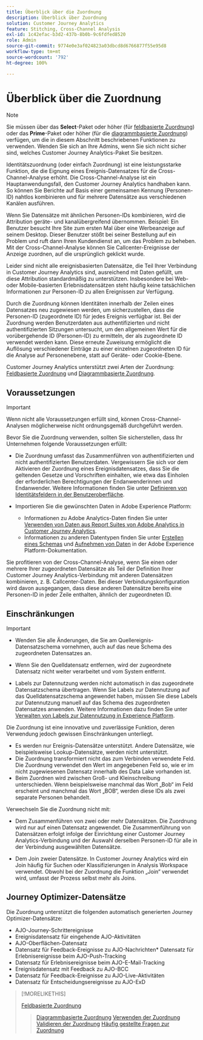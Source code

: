 ```yaml
---
title: Überblick über die Zuordnung
description: Überblick über Zuordnung
solution: Customer Journey Analytics
feature: Stitching, Cross-Channel Analysis
exl-id: 1c42efac-b3d2-437b-8b0b-9c6fdfed8520
role: Admin
source-git-commit: 9774e0e3af024823a03dbcd8d6766877f55e95d8
workflow-type: tm+mt
source-wordcount: '792'
ht-degree: 100%

---
```


# Überblick über die Zuordnung

>[!NOTE]
>
>Sie müssen über das **Select**-Paket oder höher (für [feldbasierte Zuordnung](fbs.md)) oder das **Prime**-Paket oder höher (für die [diagrammbasierte Zuordnung](gbs.md)) verfügen, um die in diesem Abschnitt beschriebenen Funktionen zu verwenden. Wenden Sie sich an Ihre Admins, wenn Sie sich nicht sicher sind, welches Customer Journey Analytics-Paket Sie besitzen.

Identitätszuordnung (oder einfach Zuordnung) ist eine leistungsstarke Funktion, die die Eignung eines Ereignis-Datensatzes für die Cross-Channel-Analyse erhöht. Die Cross-Channel-Analyse ist ein Hauptanwendungsfall, den Customer Journey Analytics handhaben kann. So können Sie Berichte auf Basis einer gemeinsamen Kennung (Personen-ID) nahtlos kombinieren und für mehrere Datensätze aus verschiedenen Kanälen ausführen.

Wenn Sie Datensätze mit ähnlichen Personen-IDs kombinieren, wird die Attribution geräte- und kanalübergreifend übernommen. Beispiel: Ein Benutzer besucht Ihre Site zum ersten Mal über eine Werbeanzeige auf seinem Desktop. Dieser Benutzer stößt bei seiner Bestellung auf ein Problem und ruft dann Ihren Kundendienst an, um das Problem zu beheben. Mit der Cross-Channel-Analyse können Sie Callcenter-Ereignisse der Anzeige zuordnen, auf die ursprünglich geklickt wurde.

Leider sind nicht alle ereignisbasierten Datensätze, die Teil Ihrer Verbindung in Customer Journey Analytics sind, ausreichend mit Daten gefüllt, um diese Attribution standardmäßig zu unterstützen. Insbesondere bei Web- oder Mobile-basierten Erlebnisdatensätzen steht häufig keine tatsächlichen Informationen zur Personen-ID zu allen Ereignissen zur Verfügung.

Durch die Zuordnung können Identitäten innerhalb der Zeilen eines Datensatzes neu zugewiesen werden, um sicherzustellen, dass die Personen-ID (zugeordnete ID) für jedes Ereignis verfügbar ist. Bei der Zuordnung werden Benutzerdaten aus authentifizierten und nicht authentifizierten Sitzungen untersucht, um den allgemeinen Wert für die vorübergehende ID (Personen-ID) zu ermitteln, der als zugeordnete ID verwendet werden kann. Diese erneute Zuweisung ermöglicht die Auflösung verschiedener Einträge zu einer einzelnen zugeordneten ID für die Analyse auf Personenebene, statt auf Geräte- oder Cookie-Ebene.

Customer Journey Analytics unterstützt zwei Arten der Zuordnung: [Feldbasierte Zuordnung](fbs.md) und [Diagrammbasierte Zuordnung](gbs.md).

## Voraussetzungen

>[!IMPORTANT]
>
>Wenn nicht alle Voraussetzungen erfüllt sind, können Cross-Channel-Analysen möglicherweise nicht ordnungsgemäß durchgeführt werden.

Bevor Sie die Zuordnung verwenden, sollten Sie sicherstellen, dass Ihr Unternehmen folgende Voraussetzungen erfüllt:

- Die Zuordnung umfasst das Zusammenführen von authentifizierten und nicht authentifizierten Benutzerdaten. Vergewissern Sie sich vor dem Aktivieren der Zuordnung eines Ereignisdatensatzes, dass Sie die geltenden Gesetze und Vorschriften einhalten, wie etwa das Einholen der erforderlichen Berechtigungen der Endanwenderinnen und Endanwender. Weitere Informationen finden Sie unter [Definieren von Identitätsfeldern in der Benutzeroberfläche](https://experienceleague.adobe.com/de/docs/experience-platform/xdm/ui/fields/identity).

- Importieren Sie die gewünschten Daten in Adobe Experience Platform:

   - Informationen zu Adobe Analytics-Daten finden Sie unter [Verwenden von Daten aus Report Suites von Adobe Analytics in Customer Journey Analytics](/help/getting-started/aa-vs-cja/aa-data-in-cja.md). 
   - Informationen zu anderen Datentypen finden Sie unter [Erstellen eines Schemas](https://experienceleague.adobe.com/de/docs/experience-platform/xdm/tutorials/create-schema-ui) und [Aufnehmen von Daten](https://experienceleague.adobe.com/de/docs/experience-platform/ingestion/home) in der Adobe Experience Platform-Dokumentation.

Sie profitieren von der Cross-Channel-Analyse, wenn Sie einen oder mehrere Ihrer zugeordneten Datensätze als Teil der Definition Ihrer Customer Journey Analytics-Verbindung mit anderen Datensätzen kombinieren, z. B. Callcenter-Daten. Bei dieser Verbindungskonfiguration wird davon ausgegangen, dass diese anderen Datensätze bereits eine Personen-ID in jeder Zeile enthalten, ähnlich der zugeordneten ID.


## Einschränkungen

>[!IMPORTANT]
>
>
>- Wenden Sie alle Änderungen, die Sie am Quellereignis-Datensatzschema vornehmen, auch auf das neue Schema des zugeordneten Datensatzes an.
>
>- Wenn Sie den Quelldatensatz entfernen, wird der zugeordnete Datensatz nicht weiter verarbeitet und vom System entfernt.
>
>- Labels zur Datennutzung werden nicht automatisch in das zugeordnete Datensatzschema übertragen. Wenn Sie Labels zur Datennutzung auf das Quelldatensatzschema angewendet haben, müssen Sie diese Labels zur Datennutzung manuell auf das Schema des zugeordneten Datensatzes anwenden. Weitere Informationen dazu finden Sie unter [Verwalten von Labels zur Datennutzung in Experience Platform](https://experienceleague.adobe.com/de/docs/experience-platform/data-governance/labels/overview).

Die Zuordnung ist eine innovative und zuverlässige Funktion, deren Verwendung jedoch gewissen Einschränkungen unterliegt.

- Es werden nur Ereignis-Datensätze unterstützt. Andere Datensätze, wie beispielsweise Lookup-Datensätze, werden nicht unterstützt.
- Die Zuordnung transformiert nicht das zum Verbinden verwendete Feld. Die Zuordnung verwendet den Wert im angegebenen Feld so, wie er im nicht zugewiesenen Datensatz innerhalb des Data Lake vorhanden ist. 
- Beim Zuordnen wird zwischen Groß- und Kleinschreibung unterschieden. Wenn beispielsweise manchmal das Wort „Bob“ im Feld erscheint und manchmal das Wort „BOB“, werden diese IDs als zwei separate Personen behandelt.

Verwechseln Sie die Zuordnung nicht mit:

- Dem Zusammenführen von zwei oder mehr Datensätzen. Die Zuordnung wird nur auf einen Datensatz angewendet. Die Zusammenführung von Datensätzen erfolgt infolge der Einrichtung einer Customer Journey Analytics-Verbindung und der Auswahl derselben Personen-ID für alle in der Verbindung ausgewählten Datensätze.

- Dem Join zweier Datensätze. In Customer Journey Analytics wird ein Join häufig für Suchen oder Klassifizierungen in Analysis Workspace verwendet. Obwohl bei der Zuordnung die Funktion „Join“ verwendet wird, umfasst der Prozess selbst mehr als Joins.


## Journey Optimizer-Datensätze

Die Zuordnung unterstützt die folgenden automatisch generierten Journey Optimizer-Datensätze:

- AJO-Journey-Schrittereignisse
- Ereignisdatensatz für eingehende AJO-Aktivitäten
- AJO-Oberflächen-Datensatz
- Datensatz für Feedback-Ereignisse zu AJO-Nachrichten* Datensatz für Erlebnisereignisse beim AJO-Push-Tracking
- Datensatz für Erlebnisereignisse beim AJO-E-Mail-Tracking
- Ereignisdatensatz mit Feedback zu AJO-BCC
- Datensatz für Feedback-Ereignisse zu AJO-Live-Aktivitäten
- Datensatz für Entscheidungsereignisse zu AJO-ExD

>[!MORELIKETHIS]
>
>[Feldbasierte Zuordnung](fbs.md)
>>[Diagrammbasierte Zuordnung](gbs.md)
>>[Verwenden der Zuordnung](use-stitching.md)
>>[Validieren der Zuordnung](validate.md)
>>[Häufig gestellte Fragen zur Zuordnung](faq.md)

